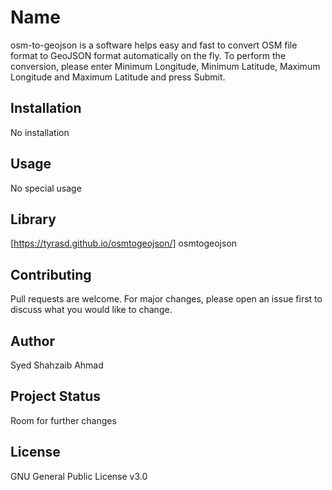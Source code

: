 # Name

osm-to-geojson is a software helps easy and fast to convert OSM file format to GeoJSON format automatically on the fly. To perform the conversion, please enter Minimum Longitude, Minimum Latitude, Maximum Longitude and Maximum Latitude and press Submit.

## Installation

No installation

## Usage

No special usage

## Library

[https://tyrasd.github.io/osmtogeojson/] osmtogeojson

## Contributing
Pull requests are welcome. For major changes, please open an issue first to discuss what you would like to change.

## Author
Syed Shahzaib Ahmad

## Project Status
Room for further changes

## License
GNU General Public License v3.0
